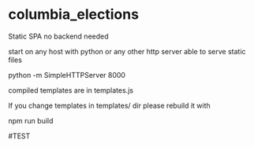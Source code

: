 # columbia_elections

Static SPA no backend needed

start on any host with python or any other http server able to serve static files

python -m SimpleHTTPServer 8000

compiled templates are in templates.js

If you change templates in templates/ dir please rebuild it with

npm run build

#TEST
